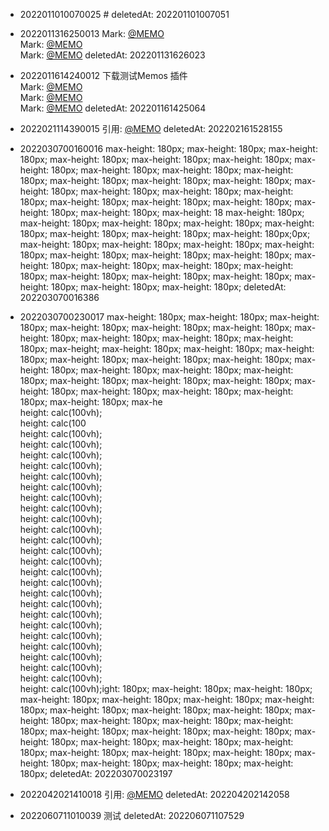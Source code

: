 ﻿- 2022011010070025 #     deletedAt: 202201101007051

- 2022011316250013 Mark: [@MEMO](2022011316180012)<br>Mark: [@MEMO](2022011316180012)<br>Mark: [@MEMO](2022011316180012) deletedAt: 202201131626023
- 2022011614240012 下载测试Memos 插件<br>Mark: [@MEMO](2022011316180012)<br>Mark: [@MEMO](2022011316180012)<br>Mark: [@MEMO](2022011010120029) deletedAt: 202201161425064
- 2022021114390015 引用: [@MEMO](2022021610240013) deletedAt: 202202161528155
- 2022030700160016  max-height: 180px; max-height: 180px; max-height: 180px; max-height: 180px; max-height: 180px; max-height: 180px; max-height: 180px; max-height: 180px; max-height: 180px; max-height: 180px; max-height: 180px; max-height: 180px; max-height: 180px; max-height: 180px; max-height: 180px; max-height: 180px; max-height: 180px; max-height: 180px; max-height: 180px; max-height: 180px; max-height: 180px; max-height: 180px; max-height: 18 max-height: 180px; max-height: 180px; max-height: 180px; max-height: 180px; max-height: 180px; max-height: 180px; max-height: 180px; max-height: 180px;0px; max-height: 180px; max-height: 180px; max-height: 180px; max-height: 180px; max-height: 180px; max-height: 180px; max-height: 180px; max-height: 180px; max-height: 180px; max-height: 180px; max-height: 180px; max-height: 180px; max-height: 180px; max-height: 180px; max-height: 180px; max-height: 180px; max-height: 180px; deletedAt: 202203070016386
- 2022030700230017  max-height: 180px; max-height: 180px; max-height: 180px; max-height: 180px; max-height: 180px; max-height: 180px; max-height: 180px; max-height: 180px; max-height: 180px; max-height: 180px; max-height; max-height: 180px; max-height: 180px; max-height: 180px; max-height: 180px; max-height: 180px; max-height: 180px; max-height: 180px; max-height: 180px; max-height: 180px; max-height: 180px; max-height: 180px; max-height: 180px; max-height: 180px; max-height: 180px; max-height: 180px; max-height: 180px; max-height: 180px; max-height: 180px; max-he<br>  height: calc(100vh);<br>  height: calc(100<br>  height: calc(100vh);<br>  height: calc(100vh);<br>  height: calc(100vh);<br>  height: calc(100vh);<br>  height: calc(100vh);<br>  height: calc(100vh);<br>  height: calc(100vh);<br>  height: calc(100vh);<br>  height: calc(100vh);<br>  height: calc(100vh);<br>  height: calc(100vh);<br>  height: calc(100vh);<br>  height: calc(100vh);<br>  height: calc(100vh);<br>  height: calc(100vh);<br>  height: calc(100vh);<br>  height: calc(100vh);<br>  height: calc(100vh);<br>  height: calc(100vh);<br>  height: calc(100vh);<br>  height: calc(100vh);<br>  height: calc(100vh);<br>  height: calc(100vh);<br>  height: calc(100vh);<br>  height: calc(100vh);ight: 180px; max-height: 180px; max-height: 180px; max-height: 180px; max-height: 180px; max-height: 180px; max-height: 180px; max-height: 180px; max-height: 180px; max-height: 180px; max-height: 180px; max-height: 180px; max-height: 180px; max-height: 180px; max-height: 180px; max-height: 180px; max-height: 180px; max-height: 180px; max-height: 180px; max-height: 180px; max-height: 180px; max-height: 180px; max-height: 180px; max-height: 180px; max-height: 180px; max-height: 180px; max-height: 180px; max-height: 180px; deletedAt: 202203070023197
- 2022042021410018 引用: [@MEMO](2022042021200013) deletedAt: 202204202142058
- 2022060711010039 测试 deletedAt: 202206071107529
